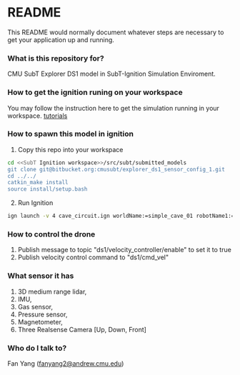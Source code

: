 # README #

This README would normally document whatever steps are necessary to get your application up and running.

### What is this repository for? ###

CMU SubT Explorer DS1 model in SubT-Ignition Simulation Enviroment. 

### How to get the ignition runing on your workspace ###

You may follow the instruction here to get the simulation running in your workspace.
[tutorials](https://bitbucket.org/osrf/subt/wiki/documentation)

### How to spawn this model in ignition ###

1. Copy this repo into your workspace
```bash
cd <<SubT Ignition workspace>>/src/subt/submitted_models
git clone git@bitbucket.org:cmusubt/explorer_ds1_sensor_config_1.git
cd ../../
catkin_make install
source install/setup.bash
```

2. Run Ignition
```bash
ign launch -v 4 cave_circuit.ign worldName:=simple_cave_01 robotName1:=ds1 robotConfig1:=EXPLORER_DS1_SENSOR_CONFIG_1 localModel:=true
```
### How to control the drone ###
1. Publish message to topic "ds1/velocity_controller/enable" to set it to true
2. Publish velocity control command to "ds1/cmd_vel"


### What sensor it has ###
1. 3D medium range lidar, 
2. IMU, 
3. Gas sensor,
4. Pressure sensor, 
5. Magnetometer, 
6. Three Realsense Camera [Up, Down, Front]


### Who do I talk to? ###

Fan Yang
(fanyang2@andrew.cmu.edu)

